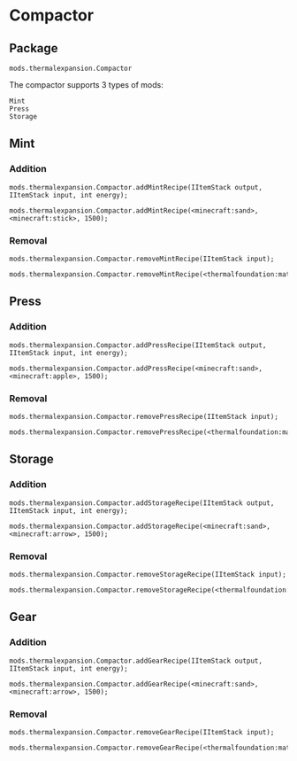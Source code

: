 # Compactor

## Package
`mods.thermalexpansion.Compactor`

The compactor supports 3 types of mods:

```
Mint
Press
Storage
```

## Mint

### Addition

```zenscript
mods.thermalexpansion.Compactor.addMintRecipe(IItemStack output, IItemStack input, int energy);

mods.thermalexpansion.Compactor.addMintRecipe(<minecraft:sand>, <minecraft:stick>, 1500);
```

### Removal

```zenscript
mods.thermalexpansion.Compactor.removeMintRecipe(IItemStack input);

mods.thermalexpansion.Compactor.removeMintRecipe(<thermalfoundation:material:167>);
```

## Press

### Addition

```zenscript
mods.thermalexpansion.Compactor.addPressRecipe(IItemStack output, IItemStack input, int energy);

mods.thermalexpansion.Compactor.addPressRecipe(<minecraft:sand>, <minecraft:apple>, 1500);
```

### Removal

```zenscript
mods.thermalexpansion.Compactor.removePressRecipe(IItemStack input);

mods.thermalexpansion.Compactor.removePressRecipe(<thermalfoundation:material:167>);
```

## Storage

### Addition

```zenscript
mods.thermalexpansion.Compactor.addStorageRecipe(IItemStack output, IItemStack input, int energy);

mods.thermalexpansion.Compactor.addStorageRecipe(<minecraft:sand>, <minecraft:arrow>, 1500);
```

### Removal

```zenscript
mods.thermalexpansion.Compactor.removeStorageRecipe(IItemStack input);

mods.thermalexpansion.Compactor.removeStorageRecipe(<thermalfoundation:material:167>);
```

## Gear

### Addition
```zenscript
mods.thermalexpansion.Compactor.addGearRecipe(IItemStack output, IItemStack input, int energy);

mods.thermalexpansion.Compactor.addGearRecipe(<minecraft:sand>, <minecraft:arrow>, 1500);
```

### Removal
```zenscript
mods.thermalexpansion.Compactor.removeGearRecipe(IItemStack input);

mods.thermalexpansion.Compactor.removeGearRecipe(<thermalfoundation:material:167>);
```